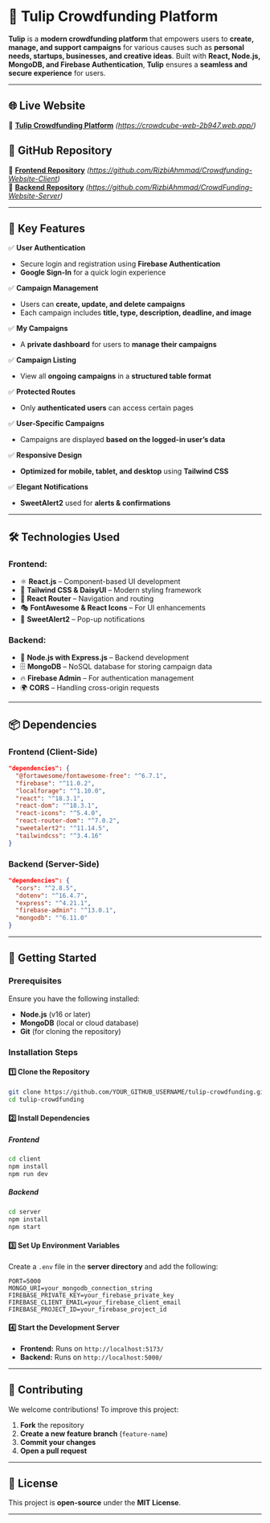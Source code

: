 
# 🌷 Tulip Crowdfunding Platform  

**Tulip** is a **modern crowdfunding platform** that empowers users to **create, manage, and support campaigns** for various causes such as **personal needs, startups, businesses, and creative ideas**. Built with **React, Node.js, MongoDB, and Firebase Authentication**, **Tulip** ensures a **seamless and secure experience** for users.  

---

## 🌐 **Live Website**  
🚀 **[Tulip Crowdfunding Platform](#)** *(https://crowdcube-web-2b947.web.app/)*  

## 📂 **GitHub Repository**  
🔗 **[Frontend Repository](#)** *(https://github.com/RizbiAhmmad/Crowdfunding-Website-Client)*  
🔗 **[Backend Repository](#)** *(https://github.com/RizbiAhmmad/CrowdFunding-Website-Server)*  

---


## 📌 **Key Features**  

✅ **User Authentication**  
- Secure login and registration using **Firebase Authentication**  
- **Google Sign-In** for a quick login experience  

✅ **Campaign Management**  
- Users can **create, update, and delete campaigns**  
- Each campaign includes **title, type, description, deadline, and image**  

✅ **My Campaigns**  
- A **private dashboard** for users to **manage their campaigns**  

✅ **Campaign Listing**  
- View all **ongoing campaigns** in a **structured table format**  

✅ **Protected Routes**  
- Only **authenticated users** can access certain pages  

✅ **User-Specific Campaigns**  
- Campaigns are displayed **based on the logged-in user’s data**  

✅ **Responsive Design**  
- **Optimized for mobile, tablet, and desktop** using **Tailwind CSS**  

✅ **Elegant Notifications**  
- **SweetAlert2** used for **alerts & confirmations**  

---

## 🛠 **Technologies Used**  

### **Frontend:**  
- ⚛ **React.js** – Component-based UI development  
- 🎨 **Tailwind CSS & DaisyUI** – Modern styling framework  
- 🔄 **React Router** – Navigation and routing  
- 🎭 **FontAwesome & React Icons** – For UI enhancements  
- 🔔 **SweetAlert2** – Pop-up notifications  

### **Backend:**  
- 🚀 **Node.js with Express.js** – Backend development  
- 🗄 **MongoDB** – NoSQL database for storing campaign data  
- 🔥 **Firebase Admin** – For authentication management  
- 🌍 **CORS** – Handling cross-origin requests  

---

## 📦 **Dependencies**  

### **Frontend (Client-Side)**  
```json
"dependencies": {
  "@fortawesome/fontawesome-free": "^6.7.1",
  "firebase": "^11.0.2",
  "localforage": "^1.10.0",
  "react": "^18.3.1",
  "react-dom": "^18.3.1",
  "react-icons": "^5.4.0",
  "react-router-dom": "^7.0.2",
  "sweetalert2": "^11.14.5",
  "tailwindcss": "^3.4.16"
}
```

### **Backend (Server-Side)**  
```json
"dependencies": {
  "cors": "^2.8.5",
  "dotenv": "^16.4.7",
  "express": "^4.21.1",
  "firebase-admin": "^13.0.1",
  "mongodb": "^6.11.0"
}
```

---

## 🚀 **Getting Started**  

### **Prerequisites**  
Ensure you have the following installed:  
- **Node.js** (v16 or later)  
- **MongoDB** (local or cloud database)  
- **Git** (for cloning the repository)  

### **Installation Steps**  

#### **1️⃣ Clone the Repository**  
```sh
git clone https://github.com/YOUR_GITHUB_USERNAME/tulip-crowdfunding.git
cd tulip-crowdfunding
```

#### **2️⃣ Install Dependencies**  

##### **Frontend**  
```sh
cd client
npm install
npm run dev
```

##### **Backend**  
```sh
cd server
npm install
npm start
```

#### **3️⃣ Set Up Environment Variables**  
Create a `.env` file in the **server directory** and add the following:  
```env
PORT=5000
MONGO_URI=your_mongodb_connection_string
FIREBASE_PRIVATE_KEY=your_firebase_private_key
FIREBASE_CLIENT_EMAIL=your_firebase_client_email
FIREBASE_PROJECT_ID=your_firebase_project_id
```

#### **4️⃣ Start the Development Server**  
- **Frontend:** Runs on `http://localhost:5173/`  
- **Backend:** Runs on `http://localhost:5000/`  

---


## 🤝 **Contributing**  
We welcome contributions! To improve this project:  
1. **Fork** the repository  
2. **Create a new feature branch** (`feature-name`)  
3. **Commit your changes**  
4. **Open a pull request**  

---

## 📜 **License**  
This project is **open-source** under the **MIT License**.  

---
